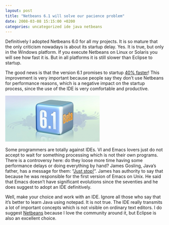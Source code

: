 ```yaml
---
layout: post
title: "Netbeans 6.1 will solve our pacience problem"
date: 2008-03-08 15:15:00 +0200
categories: uncategorized ide java netbeans
---
```


Definitively I adopted Netbeans 6.0 for all my projects. It is so mature that the only criticism nowadays is about its startup delay. Yes. It is true, but only in the Windows platform. If you execute Netbeans on Linux or Solaris you will see how fast it is. But in all platforms it is still slower than Eclipse to startup.

The good news is that the version 6.1 promises to startup <a href="http://www.netbeans.org/servlets/NewsItemView?newsItemID=1200">40% faster</a>! This improvement is very important because people say they don’t use Netbeans for performance reasons, which is a negative impact on the startup process, since the use of the IDE is very comfortable and productive.

<a href="http://69.89.31.239/~hildeber/wp-content/uploads/2008/03/netbeans-6-1.png">![netbeans-6-1-300x146.png](/images/posts/netbeans-6-1-300x146.png)</a>

Some programmers are totally against IDEs. VI and Emacs lovers just do not accept to wait for something processing which is not their own programs. There is a controversy here: do they loose more time having some performance delays or doing everything by hand? James Gosling, Java’s father, has a message for them: “<a href="http://www.computerworld.com.au/index.php/id;170166942;fp;16;fpid;1">Just stop!</a>“. James has authority to say that because he was responsible for the first version of Emacs on Unix. He said that Emacs doesn’t have significant evolutions since the seventies and he does suggest to adopt an IDE definitively.

Well, make your choice and work with an IDE. Ignore all those who say that it’s better to learn Java using notepad. It is not true. The IDE really transmits a lot of important concepts which is not visible on ordinary text editors. I do suggest <a href="http://www.netbeans.org/">Netbeans</a> because I love the community around it, but Eclipse is also an excellent choice.

